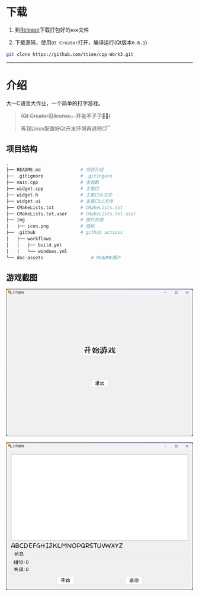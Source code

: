 # 下载

1. 到[Release](https://github.com/ttiee/cpp-Work3/releases)下载打包好的`exe`文件

2. 下载源码，使用`Qt Creator`打开，编译运行(Qt版本`6.6.1`)
```bash
git clone https://github.com/ttiee/cpp-Work3.git
```

---

# 介绍

大一C语言大作业，一个简单的打字游戏。

> ~~(Qt Creator没license，开发不了了😵‍💫)~~
> 
> 等我Linux配置好Qt开发环境再说吧😴

## 项目结构

```bash
.
├── README.md               # 项目介绍
├── .gitignore              # .gitingore
├── main.cpp                # 主函数
├── widget.cpp              # 主窗口
├── widget.h                # 主窗口头文件
├── widget.ui               # 主窗口ui文件
├── CMakeLists.txt          # CMakeLists.txt
├── CMakeLists.txt.user     # CMakeLists.txt.user
├── img                     # 图片资源
│   ├── icon.png            # 图标
├── .github                 # github actions
│   ├── workflows       
│   │   ├── build.yml
|   |   └── windows.yml
└── doc-assets                  # README图片
```
## 游戏截图

![截图1](./doc-assets/image-1.png)

![截图2](./doc-assets/image-2.png)
